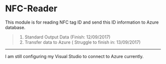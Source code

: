 # NFC-Reader
This module is for reading NFC tag ID and send this ID information to Azure database.
> 1. Standard Output Data (Finish: 12/09/2017)
> 2. Transfer data to Azure ( Struggle to finish in: 13/09/2017)
------------------------------------------------------------------
I am still configuring my Visual Studio to connect to Azure currently.
